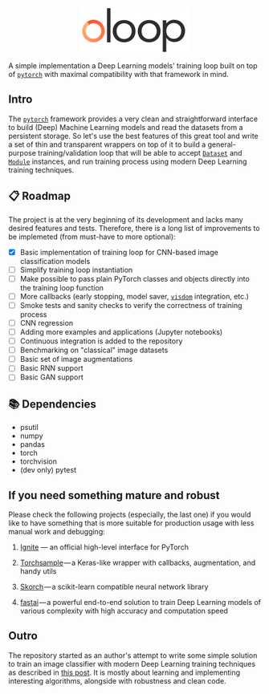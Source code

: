 <p align="center">
<img src="./assets/loop.gif"/>
</p>

A simple implementation a Deep Learning models' training loop built on top of [`pytorch`](https://pytorch.org) with maximal compatibility with that framework in mind.

## Intro

The [`pytorch`](https://pytorch.org) framework provides a very clean and straightforward interface to build (Deep) Machine Learning models and read the datasets from a persistent storage. So let's use the best features of this great tool and write a set of thin and transparent wrappers on top of it to build a general-purpose training/validation loop that will be able to accept [`Dataset`](https://pytorch.org/docs/stable/_modules/torch/utils/data/dataset.html#Dataset) and [`Module`](https://pytorch.org/docs/stable/_modules/torch/nn/modules/module.html#Module) instances, and run training process using modern Deep Learning training techniques.

## 📋 Roadmap

The project is at the very beginning of its development and lacks many desired features and tests. Therefore, there is a long list of improvements to be implemeted (from must-have to more optional):

- [x] Basic implementation of training loop for CNN-based image classification models
- [ ] Simplify training loop instantiation
- [ ] Make possible to pass plain PyTorch classes and objects directly into the training loop function
- [ ] More callbacks (early stopping, model saver, [`visdom`](https://github.com/facebookresearch/visdom) integration, etc.)
- [ ] Smoke tests and sanity checks to verify the correctness of training process 
- [ ] CNN regression
- [ ] Adding more examples and applications (Jupyter notebooks)
- [ ] Continuous integration is added to the repository
- [ ] Benchmarking on "classical" image datasets
- [ ] Basic set of image augmentations
- [ ] Basic RNN support
- [ ] Basic GAN support

## 📚 Dependencies

- psutil
- numpy
- pandas
- torch
- torchvision
- (dev only) pytest

## If you need something mature and robust

Please check the following projects (especially, the last one) if you would like to have something that is more suitable for production usage with less manual work and debugging:

  1. [Ignite](https://pytorch.org/ignite/) — an official high-level interface for PyTorch

  2. [Torchsample](https://github.com/ncullen93/torchsample) — a Keras-like wrapper with callbacks, augmentation, and handy utils

  3. [Skorch](https://github.com/dnouri/skorch) — a scikit-learn compatible neural network library

  4. [fastai](https://docs.fast.ai/) — a powerful end-to-end solution to train Deep Learning models of various complexity with high accuracy and computation speed

## Outro

The repository started as an author's attempt to write some simple solution to train an image classifier with modern Deep Learning training techniques as described in [this post](https://towardsdatascience.com/deep-learning-model-training-loop-e41055a24b73). It is mostly about learning and implementing interesting algorithms, alongside with robustness and clean code.
